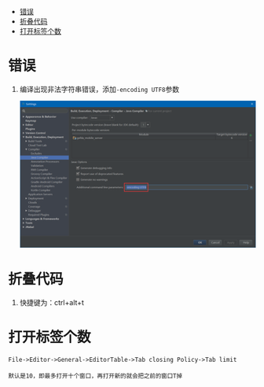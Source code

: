 
- [错误](#错误)
- [折叠代码](#折叠代码)
- [打开标签个数](#打开标签个数)


# 错误

1. 编译出现非法字符串错误，添加`-encoding UTF8`参数

    ![图片](/intelij/res/compile_error_1.png '')

# 折叠代码

1. 快捷键为：ctrl+alt+t

# 打开标签个数

    File->Editor->General->EditorTable->Tab closing Policy->Tab limit

    默认是10，即最多打开十个窗口，再打开新的就会把之前的窗口T掉


